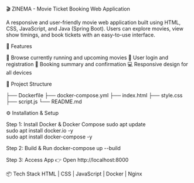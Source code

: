 🎬 ZINEMA - Movie Ticket Booking Web Application

A responsive and user-friendly movie web application built using HTML, CSS, JavaScript, and Java (Spring Boot).
Users can explore movies, view show timings, and book tickets with an easy-to-use interface.

🚀 Features

🎥 Browse currently running and upcoming movies
👤 User login and registration
🧾 Booking summary and confirmation
💻 Responsive design for all devices

🧱 Project Structure

├── Dockerfile ├── docker-compose.yml ├── index.html ├── style.css ├── script.js └── README.md

⚙️ Installation & Setup

Step 1: Install Docker & Docker Compose
sudo apt update  
sudo apt install docker.io -y  
sudo apt install docker-compose -y  

Step 2: Build & Run
docker-compose up --build

Step 3: Access App
👉 Open http://localhost:8000

📦 Tech Stack
HTML | CSS | JavaScript | Docker | Nginx
